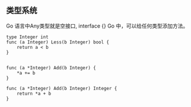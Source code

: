 ## 类型系统
Go 语言中Any类型就是空接口, interface {}
Go 中，可以给任何类型添加方法。
```
type Integer int
func (a Integer) Less(b Integer) bool {
	return a < b
}


func (a *Integer) Add(b Integer) {
	*a += b
}

func (a *Integer) Add(b Integer) Integer {
	return *a + b
}
```

##


##


##



##



##




##




##